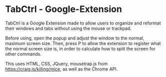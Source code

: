 # TabCtrl - Google-Extension

TabCtrl is a Google Extension made to allow users to organize and reformat their windows and tabs without using the mouse or trackpad.

Before using, open the popup and adjust the window to the normal, maximum screen size. Then, press P to allow the extension to register what the normal screen size is, in order to calculate how to split the screen for other commands.

This uses HTML, CSS, JQuery, mousetrap.js from https://craig.is/killing/mice, as well as the Chrome API.
